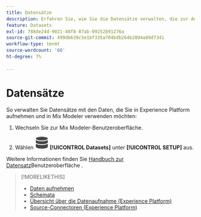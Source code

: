 ```yaml
---
title: Datensätze
description: Erfahren Sie, wie Sie die Datensätze verwalten, die zur Aufnahme von Daten in Mix Modeler erforderlich sind.
feature: Datasets
exl-id: 788de24d-9021-48f8-87ab-09252b91276a
source-git-commit: 499db639c5e1bf335a704bdb264b2894a89d7341
workflow-type: tm+mt
source-wordcount: '66'
ht-degree: 7%

---
```


# Datensätze

So verwalten Sie Datensätze mit den Daten, die Sie in Experience Platform aufnehmen und in Mix Modeler verwenden möchten:

1. Wechseln Sie zur Mix Modeler-Benutzeroberfläche.

1. Wählen ![Daten](/help/assets/icons/Data.svg) **[!UICONTROL Datasets]** unter **[!UICONTROL SETUP]** aus.

Weitere Informationen finden Sie [ Handbuch zur Datensatz](https://experienceleague.adobe.com/docs/experience-platform/catalog/datasets/user-guide.html?lang=en)Benutzeroberfläche .

>[!MORELIKETHIS]
>
>* [Daten aufnehmen](https://experienceleague.adobe.com/de/docs/experience-platform/ingestion/home)
>* [Schemata](schemas.md)
>* [Übersicht über die Datenaufnahme (Experience Platform)](https://experienceleague.adobe.com/de/docs/experience-platform/ingestion/home)
>* [Source-Connectoren (Experience Platform)](https://experienceleague.adobe.com/en/docs/experience-platform/sources/home)
